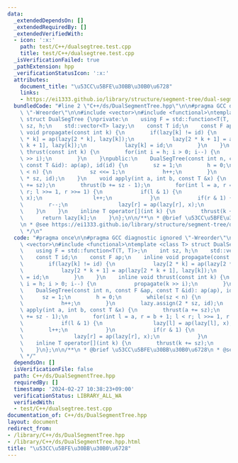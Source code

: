 ```yaml
---
data:
  _extendedDependsOn: []
  _extendedRequiredBy: []
  _extendedVerifiedWith:
  - icon: ':x:'
    path: test/C++/dualsegtree.test.cpp
    title: test/C++/dualsegtree.test.cpp
  _isVerificationFailed: true
  _pathExtension: hpp
  _verificationStatusIcon: ':x:'
  attributes:
    document_title: "\u53CC\u5BFE\u30BB\u30B0\u6728"
    links:
    - https://ei1333.github.io/library/structure/segment-tree/dual-segment-tree.hpp
  bundledCode: "#line 2 \"C++/ds/DualSegmentTree.hpp\"\n\n#pragma GCC diagnostic ignored\
    \ \"-Wreorder\"\n\n#include <vector>\n#include <functional>\ntemplate <class T>\
    \ struct DualSegTree {\nprivate:\n    using F = std::function<T(T, T)>;\n    int\
    \ sz, h;\n    std::vector<T> lazy;\n    const T id;\n    const F ap;\n    inline\
    \ void propagate(const int k) {\n        if(lazy[k] != id) {\n            lazy[2\
    \ * k] = ap(lazy[2 * k], lazy[k]);\n            lazy[2 * k + 1] = ap(lazy[2 *\
    \ k + 1], lazy[k]);\n            lazy[k] = id;\n        }\n    }\n    inline void\
    \ thrust(const int k) {\n        for(int i = h; i > 0; i--) {\n            propagate(k\
    \ >> i);\n        }\n    }\npublic:\n    DualSegTree(const int n, const F &ap,\
    \ const T &id): ap(ap), id(id) {\n        sz = 1;\n        h = 0;\n        while(sz\
    \ < n) {\n            sz <<= 1;\n            h++;\n        }\n        lazy.assign(2\
    \ * sz, id);\n    }\n    void apply(int a, int b, const T &x) {\n        thrust(a\
    \ += sz);\n        thrust(b += sz - 1);\n        for(int l = a, r = b + 1; l <\
    \ r; l >>= 1, r >>= 1) {\n            if(l & 1) {\n                lazy[l] = ap(lazy[l],\
    \ x);\n                l++;\n            }\n            if(r & 1) {\n        \
    \        r--;\n                lazy[r] = ap(lazy[r], x);\n            }\n    \
    \    }\n    }\n    inline T operator[](int k) {\n        thrust(k += sz);\n  \
    \      return lazy[k];\n    }\n};\n\n/**\n * @brief \u53CC\u5BFE\u30BB\u30B0\u6728\
    \n * @see https://ei1333.github.io/library/structure/segment-tree/dual-segment-tree.hpp\n\
    \ */\n"
  code: "#pragma once\n\n#pragma GCC diagnostic ignored \"-Wreorder\"\n\n#include\
    \ <vector>\n#include <functional>\ntemplate <class T> struct DualSegTree {\nprivate:\n\
    \    using F = std::function<T(T, T)>;\n    int sz, h;\n    std::vector<T> lazy;\n\
    \    const T id;\n    const F ap;\n    inline void propagate(const int k) {\n\
    \        if(lazy[k] != id) {\n            lazy[2 * k] = ap(lazy[2 * k], lazy[k]);\n\
    \            lazy[2 * k + 1] = ap(lazy[2 * k + 1], lazy[k]);\n            lazy[k]\
    \ = id;\n        }\n    }\n    inline void thrust(const int k) {\n        for(int\
    \ i = h; i > 0; i--) {\n            propagate(k >> i);\n        }\n    }\npublic:\n\
    \    DualSegTree(const int n, const F &ap, const T &id): ap(ap), id(id) {\n  \
    \      sz = 1;\n        h = 0;\n        while(sz < n) {\n            sz <<= 1;\n\
    \            h++;\n        }\n        lazy.assign(2 * sz, id);\n    }\n    void\
    \ apply(int a, int b, const T &x) {\n        thrust(a += sz);\n        thrust(b\
    \ += sz - 1);\n        for(int l = a, r = b + 1; l < r; l >>= 1, r >>= 1) {\n\
    \            if(l & 1) {\n                lazy[l] = ap(lazy[l], x);\n        \
    \        l++;\n            }\n            if(r & 1) {\n                r--;\n\
    \                lazy[r] = ap(lazy[r], x);\n            }\n        }\n    }\n\
    \    inline T operator[](int k) {\n        thrust(k += sz);\n        return lazy[k];\n\
    \    }\n};\n\n/**\n * @brief \u53CC\u5BFE\u30BB\u30B0\u6728\n * @see https://ei1333.github.io/library/structure/segment-tree/dual-segment-tree.hpp\n\
    \ */"
  dependsOn: []
  isVerificationFile: false
  path: C++/ds/DualSegmentTree.hpp
  requiredBy: []
  timestamp: '2024-02-27 10:38:23+09:00'
  verificationStatus: LIBRARY_ALL_WA
  verifiedWith:
  - test/C++/dualsegtree.test.cpp
documentation_of: C++/ds/DualSegmentTree.hpp
layout: document
redirect_from:
- /library/C++/ds/DualSegmentTree.hpp
- /library/C++/ds/DualSegmentTree.hpp.html
title: "\u53CC\u5BFE\u30BB\u30B0\u6728"
---
```

